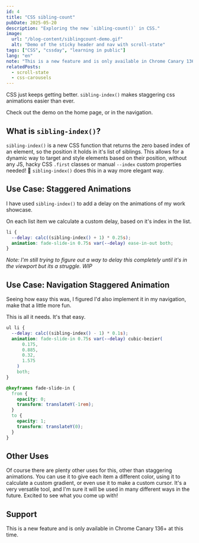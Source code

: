```yaml
---
id: 4
title: "CSS sibling-count"
pubDate: 2025-05-20
description: "Exploring the new `sibling-count()` in CSS."
image:
  url: "/blog-content/siblingcount-demo.gif"
  alt: "Demo of the sticky header and nav with scroll-state"
tags: ["CSS", "cssday", "learning in public"]
lang: "en"
note: "This is a new feature and is only available in Chrome Canary 136+ at this time."
relatedPosts:
  - scroll-state
  - css-carousels
---
```


CSS just keeps getting better. `sibling-index()` makes staggering css animations easier than ever.

Check out the demo on the home page, or in the navigation.

## What is `sibling-index()`?

`sibling-index()` is a new CSS function that returns the zero based index of an element, so the position it holds in it's list of siblings. This allows for a dynamic way to target and style elements based on their position, without any JS, hacky CSS `.first` classes or manual `--index` custom properties needed! 🎉 `sibling-index()` does this in a way more elegant way.

## Use Case: Staggered Animations

I have used `sibling-index()` to add a delay on the animations of my work showcase.

On each list item we calculate a custom delay, based on it's index in the list.

```css
li {
  --delay: calc((sibling-index() + 1) * 0.25s);
  animation: fade-slide-in 0.75s var(--delay) ease-in-out both;
}
```

*Note: I'm still trying to figure out a way to delay this completely until it's in the viewport but its a struggle. WIP*

## Use Case: Navigation Staggered Animation

Seeing how easy this was, I figured I'd also implement it in my navigation, make that a little more fun.

This is all it needs. It's that easy.

```css
ul li {
  --delay: calc((sibling-index() - 1) * 0.1s);
  animation: fade-slide-in 0.75s var(--delay) cubic-bezier(
      0.175,
      0.885,
      0.32,
      1.575
    )
    both;
}

@keyframes fade-slide-in {
  from {
    opacity: 0;
    transform: translateY(-1rem);
  }
  to {
    opacity: 1;
    transform: translateY(0);
  }
}
```

## Other Uses

Of course there are plenty other uses for this, other than staggering animations. You can use it to give each item a different color, using it to calculate a custom gradient, or even use it to make a custom cursor. It's a very versatile tool, and I'm sure it will be used in many different ways in the future. Excited to see what you come up with!

## Support

This is a new feature and is only available in Chrome Canary 136+ at this time. 